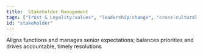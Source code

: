 ```yaml
---
title:  Stakeholder Management
tags: ["Trust & Loyality:values", "leadership:change", "cross-cultural agility:agility", "work and organizational psychology:bachelor-psychology", "Execution under Pressure:covendit"]
id: "stakeholder"
---
```


 Aligns functions and manages senior expectations; balances priorities and drives accountable, timely resolutions
